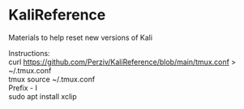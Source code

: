 # KaliReference

Materials to help reset new versions of Kali

Instructions:<br />
curl https://github.com/Perziv/KaliReference/blob/main/tmux.conf > ~/.tmux.conf<br />
tmux source ~/.tmux.conf<br />
Prefix - I<br />
sudo apt install xclip<br />
